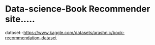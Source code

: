 # Data-science-Book Recommender site.....
dataset:-https://www.kaggle.com/datasets/arashnic/book-recommendation-dataset

